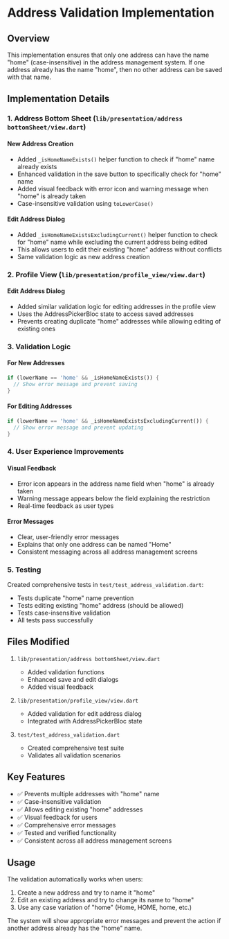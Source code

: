 # Address Validation Implementation

## Overview
This implementation ensures that only one address can have the name "home" (case-insensitive) in the address management system. If one address already has the name "home", then no other address can be saved with that name.

## Implementation Details

### 1. Address Bottom Sheet (`lib/presentation/address bottomSheet/view.dart`)

#### New Address Creation
- Added `_isHomeNameExists()` helper function to check if "home" name already exists
- Enhanced validation in the save button to specifically check for "home" name
- Added visual feedback with error icon and warning message when "home" is already taken
- Case-insensitive validation using `toLowerCase()`

#### Edit Address Dialog
- Added `_isHomeNameExistsExcludingCurrent()` helper function to check for "home" name while excluding the current address being edited
- This allows users to edit their existing "home" address without conflicts
- Same validation logic as new address creation

### 2. Profile View (`lib/presentation/profile_view/view.dart`)

#### Edit Address Dialog
- Added similar validation logic for editing addresses in the profile view
- Uses the AddressPickerBloc state to access saved addresses
- Prevents creating duplicate "home" addresses while allowing editing of existing ones

### 3. Validation Logic

#### For New Addresses
```dart
if (lowerName == 'home' && _isHomeNameExists()) {
  // Show error message and prevent saving
}
```

#### For Editing Addresses
```dart
if (lowerName == 'home' && _isHomeNameExistsExcludingCurrent()) {
  // Show error message and prevent updating
}
```

### 4. User Experience Improvements

#### Visual Feedback
- Error icon appears in the address name field when "home" is already taken
- Warning message appears below the field explaining the restriction
- Real-time feedback as user types

#### Error Messages
- Clear, user-friendly error messages
- Explains that only one address can be named "Home"
- Consistent messaging across all address management screens

### 5. Testing

Created comprehensive tests in `test/test_address_validation.dart`:
- Tests duplicate "home" name prevention
- Tests editing existing "home" address (should be allowed)
- Tests case-insensitive validation
- All tests pass successfully

## Files Modified

1. `lib/presentation/address bottomSheet/view.dart`
   - Added validation functions
   - Enhanced save and edit dialogs
   - Added visual feedback

2. `lib/presentation/profile_view/view.dart`
   - Added validation for edit address dialog
   - Integrated with AddressPickerBloc state

3. `test/test_address_validation.dart`
   - Created comprehensive test suite
   - Validates all validation scenarios

## Key Features

- ✅ Prevents multiple addresses with "home" name
- ✅ Case-insensitive validation
- ✅ Allows editing existing "home" addresses
- ✅ Visual feedback for users
- ✅ Comprehensive error messages
- ✅ Tested and verified functionality
- ✅ Consistent across all address management screens

## Usage

The validation automatically works when users:
1. Create a new address and try to name it "home"
2. Edit an existing address and try to change its name to "home"
3. Use any case variation of "home" (Home, HOME, home, etc.)

The system will show appropriate error messages and prevent the action if another address already has the "home" name. 